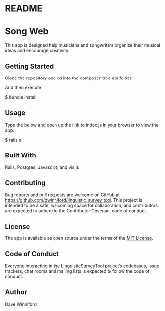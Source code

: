 # README

# Song Web

This app is designed help musicians and songwriters organize their musical ideas and encourage creativity.

## Getting Started
Clone the repository and cd into the composer-tree-api folder.

And then execute:

 $ bundle install

## Usage
Type the below and open up the link to index.js in your browser to view the app.

 $ rails s

## Built With
Rails, Postgres, Javascipt, and vis.js 

## Contributing
Bug reports and pull requests are welcome on GitHub at https://github.com/dwinniford/linguistic_survey_tool. This project is intended to be a safe, welcoming space for collaboration, and contributors are expected to adhere to the Contributor Covenant code of conduct.

## License
The app is available as open source under the terms of the [MIT License](https://opensource.org/licenses/MIT).
## Code of Conduct
Everyone interacting in the LinguisticSurveyTool project’s codebases, issue trackers, chat rooms and mailing lists is expected to follow the code of conduct.

## Author
Dave Winniford
